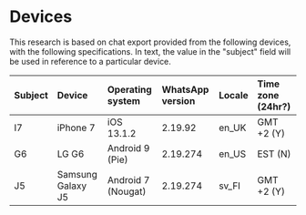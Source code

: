# Devices

This research is based on chat export provided from the following devices, with the following specifications. In text, the value in the "subject" field will be used in reference to a particular device.

| Subject | Device | Operating system | WhatsApp version | Locale | Time zone \(24hr?\) |
| :--- | :--- | :--- | :--- | :--- | :--- |
| I7 | iPhone 7 | iOS 13.1.2 | 2.19.92 | en\_UK | GMT +2 \(Y\) |
| G6 | LG G6 | Android 9 \(Pie\) | 2.19.274 | en\_US | EST \(N\) |
| J5 | Samsung Galaxy J5 | Android 7 \(Nougat\) | 2.19.274 | sv\_FI | GMT +2 \(Y\) |



